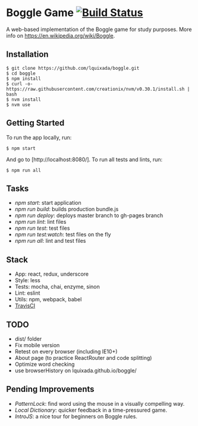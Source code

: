 # Boggle Game [![Build Status](https://travis-ci.org/lquixada/boggle.svg?branch=master)](https://travis-ci.org/lquixada/boggle)

A web-based implementation of the Boggle game for study purposes. More info on https://en.wikipedia.org/wiki/Boggle.


## Installation

```
$ git clone https://github.com/lquixada/boggle.git
$ cd boggle
$ npm install
$ curl -o- https://raw.githubusercontent.com/creationix/nvm/v0.30.1/install.sh | bash
$ nvm install
$ nvm use
```


## Getting Started

To run the app locally, run:

```
$ npm start
```

And go to [http://localhost:8080/].
To run all tests and lints, run:

```
$ npm run all
```


## Tasks

* *npm start*: start application
* *npm run build*: builds production bundle.js
* *npm run deploy*: deploys master branch to gh-pages branch
* *npm run lint*: lint files
* *npm run test*: test files
* *npm run test:watch*: test files on the fly
* *npm run all*: lint and test files


## Stack

* App: react, redux, underscore
* Style: less
* Tests: mocha, chai, enzyme, sinon
* Lint: eslint
* Utils: npm, webpack, babel
* [TravisCI](https://travis-ci.org/lquixada/boggle)


## TODO

* dist/ folder
* Fix mobile version
* Retest on every browser (including IE10+)
* About page (to practice ReactRouter and code splitting)
* Optimize word checking
* use browserHistory on lquixada.github.io/boggle/


## Pending Improvements

* *PatternLock*: find word using the mouse in a visually compelling way.
* *Local Dictionary*: quicker feedback in a time-pressured game.
* *IntroJS*: a nice tour for beginners on Boggle rules.

